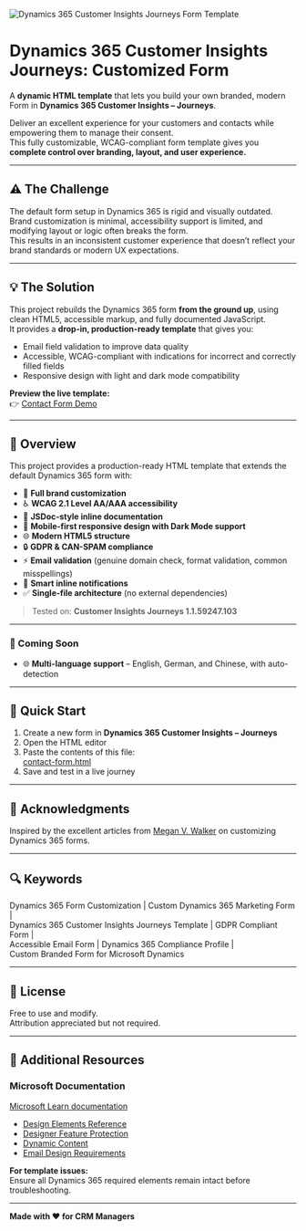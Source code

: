 ![Dynamics 365 Customer Insights Journeys Form Template](https://repository-images.githubusercontent.com/1078737337/458a5796-de1b-4306-b985-40e5db41c48d)

# Dynamics 365 Customer Insights Journeys: Customized Form

A **dynamic HTML template** that lets you build your own branded, modern Form in **Dynamics 365 Customer Insights – Journeys**.

Deliver an excellent experience for your customers and contacts while empowering them to manage their consent.  
This fully customizable, WCAG-compliant form template gives you **complete control over branding, layout, and user experience.**

---

## ⚠️ The Challenge

The default form setup in Dynamics 365 is rigid and visually outdated.  
Brand customization is minimal, accessibility support is limited, and modifying layout or logic often breaks the form.  
This results in an inconsistent customer experience that doesn’t reflect your brand standards or modern UX expectations.

---

## 💡 The Solution

This project rebuilds the Dynamics 365 form **from the ground up**, using clean HTML5, accessible markup, and fully documented JavaScript.  
It provides a **drop-in, production-ready template** that gives you:

- Email field validation to improve data quality
- Accessible, WCAG-compliant with indications for incorrect and correctly filled fields
- Responsive design with light and dark mode compatibility 

**Preview the live template:**  
👉 [Contact Form Demo](https://mylokaye.info/Dynamic-Templates/templates/contact-form.html)

---

## 📖 Overview

This project provides a production-ready HTML template that extends the default Dynamics 365 form with:

- 🎨 **Full brand customization**
- ♿ **WCAG 2.1 Level AA/AAA accessibility**
- 📝 **JSDoc-style inline documentation**
- 📱 **Mobile-first responsive design with Dark Mode support**
- 🌐 **Modern HTML5 structure**
- 🔒 **GDPR & CAN-SPAM compliance**
- ⚡ **Email validation** (genuine domain check, format validation, common misspellings)
- 💬 **Smart inline notifications**
- ✅ **Single-file architecture** (no external dependencies)

> Tested on: **Customer Insights Journeys 1.1.59247.103**

---

### 🧭 Coming Soon

- 🌐 **Multi-language support** – English, German, and Chinese, with auto-detection

---

## 🚀 Quick Start

1. Create a new form in **Dynamics 365 Customer Insights – Journeys**  
2. Open the HTML editor  
3. Paste the contents of this file:  
   [contact-form.html](https://github.com/mylokaye/Dynamic-Templates/blob/ca7172bff2b14a1578c59f51b6df1cb71ec2a9e6/templates/contact-form.html)  
4. Save and test in a live journey

---

## 🙏 Acknowledgments

Inspired by the excellent articles from [Megan V. Walker](https://meganvwalker.com) on customizing Dynamics 365 forms.

---

## 🔍 Keywords

Dynamics 365 Form Customization | Custom Dynamics 365 Marketing Form |  
Dynamics 365 Customer Insights Journeys Template | GDPR Compliant Form |  
Accessible Email Form | Dynamics 365 Compliance Profile |  
Custom Branded Form for Microsoft Dynamics

---

## 📄 License

Free to use and modify.  
Attribution appreciated but not required.

---

## 💬 Additional Resources

### Microsoft Documentation
[Microsoft Learn documentation](https://learn.microsoft.com/en-us/dynamics365/customer-insights/)
- [Design Elements Reference](https://learn.microsoft.com/dynamics365/customer-insights/journeys/content-blocks)
- [Designer Feature Protection](https://learn.microsoft.com/dynamics365/customer-insights/journeys/designer-feature-protection)
- [Dynamic Content](https://learn.microsoft.com/dynamics365/customer-insights/journeys/dynamic-email-content)
- [Email Design Requirements](https://learn.microsoft.com/dynamics365/customer-insights/journeys/email-design)


**For template issues:**  
Ensure all Dynamics 365 required elements remain intact before troubleshooting.

---

**Made with ❤️ for CRM Managers**
